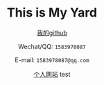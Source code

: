 <div align=center><h1>This is My Yard</h1></div>


<div align=center>

[我的github](https://github.com/okbug)



Wechat/QQ: `1583978087`



E-mail: `1583978087@qq.com`




[个人网站](https://fe.sb/)
test

</div>
